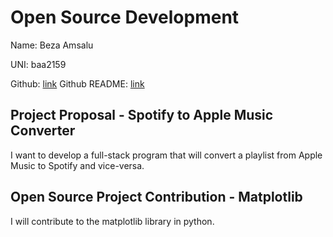 # Open Source Development

Name: Beza Amsalu

UNI: baa2159

Github: [link](https://github.com/Beza4598)
Github README: [link](https://github.com/Beza4598/Beza4598/blob/a2c5ac7ac8e7a74e59a333c29794895680303164/README.md)


## Project Proposal - Spotify to Apple Music Converter

I want to develop a full-stack program that will convert a playlist from Apple Music to Spotify and vice-versa. 

## Open Source Project Contribution - Matplotlib

I will contribute to the matplotlib library in python.

